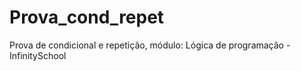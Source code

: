 # Prova_cond_repet
Prova de condicional e repetição, módulo: Lógica de programação - InfinitySchool
